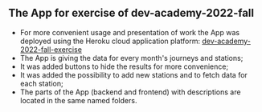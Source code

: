 ## The App for exercise of dev-academy-2022-fall
- For more convenient usage and presentation of work the App was deployed using the Heroku cloud application platform:
[dev-academy-2022-fall-exercise](https://dev-academy-2022-fall-exercise.herokuapp.com/)
- The App is giving the data for every month's journeys and stations;
- It was added buttons to hide the results for more convenience;
- It was added the possibility to add new stations and to fetch data for each station;
- The parts of the App (backend and frontend) with descriptions are located in the same named folders.